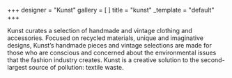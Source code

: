 +++
designer = "Kunst"
gallery = [ ]
title = "kunst"
_template = "default"
+++

Kunst curates a selection of handmade and vintage clothing and accessories. Focused on recycled materials, unique and imaginative designs, Kunst’s handmade pieces and vintage selections are made for those who are conscious and concerned about the environmental issues that the fashion industry creates. Kunst is a creative solution to the second-largest source of pollution: textile waste.
